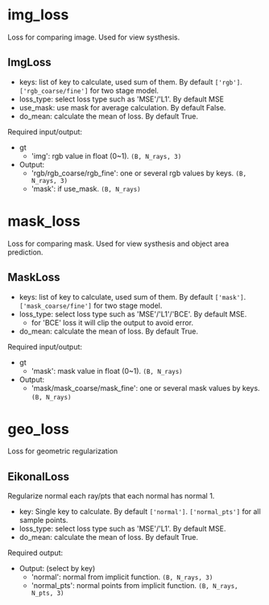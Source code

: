 # img_loss
Loss for comparing image. Used for view systhesis.
## ImgLoss
- keys: list of key to calculate, used sum of them. By default `['rgb']`.
`['rgb_coarse/fine']` for two stage model.
- loss_type: select loss type such as 'MSE'/'L1'. By default MSE
- use_mask: use mask for average calculation. By default False.
- do_mean: calculate the mean of loss. By default True.

Required input/output:
- gt
  - 'img': rgb value in float (0~1). `(B, N_rays, 3)`
- Output:
  - 'rgb/rgb_coarse/rgb_fine': one or several rgb values by keys. `(B, N_rays, 3)`
  - 'mask': if use_mask. `(B, N_rays)`


# mask_loss
Loss for comparing mask. Used for view systhesis and object area prediction.
## MaskLoss
- keys: list of key to calculate, used sum of them. By default `['mask']`.
`['mask_coarse/fine']` for two stage model.
- loss_type: select loss type such as 'MSE'/'L1'/'BCE'. By default MSE.
  - for 'BCE' loss it will clip the output to avoid error.
- do_mean: calculate the mean of loss. By default True.

Required input/output:
- gt
  - 'mask': mask value in float (0~1). `(B, N_rays)`
- Output:
  - 'mask/mask_coarse/mask_fine': one or several mask values by keys. `(B, N_rays)`


# geo_loss
Loss for geometric regularization
## EikonalLoss
Regularize normal each ray/pts that each normal has normal 1.
- key: Single key to calculate. By default `['normal']`.
`['normal_pts']` for all sample points.
- loss_type: select loss type such as 'MSE'/'L1'. By default MSE.
- do_mean: calculate the mean of loss. By default True.

Required output:
- Output:  (select by key)
  - 'normal': normal from implicit function. `(B, N_rays, 3)`
  - 'normal_pts': normal points from implicit function. `(B, N_rays, N_pts, 3)`

